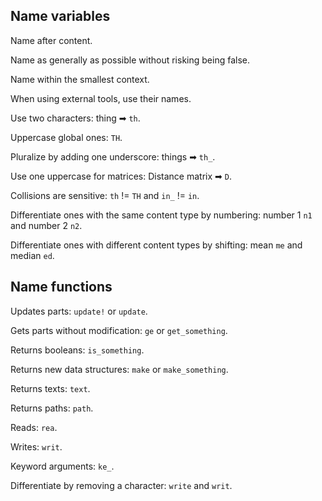 ## Name variables

Name after content.

Name as generally as possible without risking being false.

Name within the smallest context.

When using external tools, use their names.

Use two characters: thing ➡ `th`.

Uppercase global ones: `TH`.

Pluralize by adding one underscore: things ➡ `th_`.

Use one uppercase for matrices: Distance matrix ➡ `D`.

Collisions are sensitive: `th` != `TH` and `in_` != `in`.

Differentiate ones with the same content type by numbering: number 1 `n1` and number 2 `n2`.

Differentiate ones with different content types by shifting: mean `me` and median `ed`.

## Name functions

Updates parts: `update!` or `update`.

Gets parts without modification: `ge` or `get_something`.

Returns booleans: `is_something`.

Returns new data structures: `make` or `make_something`.

Returns texts: `text`.

Returns paths: `path`.

Reads: `rea`.

Writes: `writ`.

Keyword arguments: `ke_`.

Differentiate by removing a character: `write` and `writ`.
